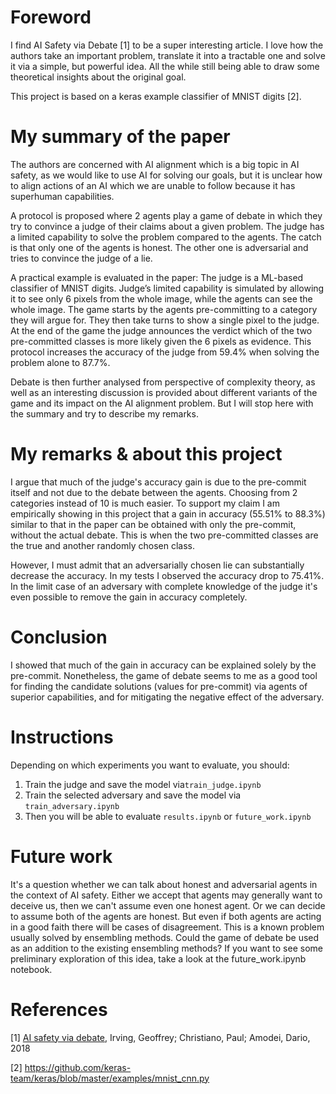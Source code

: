 # Foreword

I find AI Safety via Debate [1] to be a super interesting article. I love how the authors take an important problem, translate it into a tractable one and solve it via a simple, but powerful idea. All the while still being able to draw some theoretical insights about the original goal.

This project is based on a keras example classifier of MNIST digits [2].

# My summary of the paper

The authors are concerned with AI alignment which is a big topic in AI safety, as we would like to use AI for solving our goals, but it is unclear how to align actions of an AI which we are unable to follow because it has superhuman capabilities.

A protocol is proposed where 2 agents play a game of debate in which they try to convince a judge of their claims about a given problem. The judge has a limited capability to solve the problem compared to the agents. The catch is that only one of the agents is honest. The other one is adversarial and tries to convince the judge of a lie.

A practical example is evaluated in the paper: The judge is a ML-based classifier of MNIST digits. Judge’s limited capability is simulated by allowing it to see only 6 pixels from the whole image, while the agents can see the whole image. The game starts by the agents pre-committing to a category they will argue for. They then take turns to show a single pixel to the judge. At the end of the game the judge announces the verdict which of the two pre-committed classes is more likely given the 6 pixels as evidence. This protocol increases the accuracy of the judge from 59.4% when solving the problem alone to 87.7%.

Debate is then further analysed from perspective of complexity theory, as well as an interesting discussion is provided about different variants of the game and its impact on the AI alignment problem. But I will stop here with the summary and try to describe my remarks.

# My remarks & about this project

I argue that much of the judge's accuracy gain is due to the pre-commit itself and not due to the debate between the agents. Choosing from 2 categories instead of 10 is much easier. To support my claim I am empirically showing in this project that a gain in accuracy (55.51% to 88.3%) similar to that in the paper can be obtained with only the pre-commit, without the actual debate. This is when the two pre-committed classes are the true and another randomly chosen class.

However, I must admit that an adversarially chosen lie can substantially decrease the accuracy. In my tests I observed the accuracy drop to 75.41%. In the limit case of an adversary with complete knowledge of the judge it's even possible to remove the gain in accuracy completely.

# Conclusion

I showed that much of the gain in accuracy can be explained solely by the pre-commit. Nonetheless, the game of debate seems to me as a good tool for finding the candidate solutions (values for pre-commit) via agents of superior capabilities, and for mitigating the negative effect of the adversary.

# Instructions

Depending on which experiments you want to evaluate, you should:

1) Train the judge and save the model via`train_judge.ipynb`
2) Train the selected adversary and save the model via `train_adversary.ipynb`
3) Then you will be able to evaluate `results.ipynb` or `future_work.ipynb`

# Future work

It's a question whether we can talk about honest and adversarial agents in the context of AI safety. Either we accept that agents may generally want to deceive us, then we can't assume even one honest agent. Or we can decide to assume both of the agents are honest. But even if both agents are acting in a good faith there will be cases of disagreement. This is a known problem usually solved by ensembling methods. Could the game of debate be used as an addition to the existing ensembling methods? If you want to see some preliminary exploration of this idea, take a look at the future_work.ipynb notebook.

# References

\[1\] [AI safety via debate](https://arxiv.org/abs/1805.00899v2), Irving, Geoffrey; Christiano, Paul; Amodei, Dario, 2018

\[2\] https://github.com/keras-team/keras/blob/master/examples/mnist_cnn.py